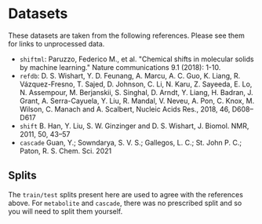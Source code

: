 # Datasets

These datasets are taken from the following references. Please see them for links to unprocessed data.

* `shiftml`: Paruzzo, Federico M., et al. "Chemical shifts in molecular solids by machine learning." Nature communications 9.1 (2018): 1-10.
* `refdb`: D. S. Wishart, Y. D. Feunang, A. Marcu, A. C. Guo, K. Liang, R. Vázquez-Fresno, T. Sajed, D. Johnson, C. Li, N. Karu, Z. Sayeeda, E. Lo, N. Assempour, M. Berjanskii, S. Singhal, D. Arndt, Y. Liang, H. Badran, J. Grant, A. Serra-Cayuela, Y. Liu, R. Mandal, V. Neveu, A. Pon, C. Knox, M. Wilson, C. Manach and A. Scalbert, Nucleic Acids Res., 2018, 46, D608–D617
* `shift` B. Han, Y. Liu, S. W. Ginzinger and D. S. Wishart, J. Biomol. NMR, 2011, 50, 43–57
* `cascade` Guan, Y.; Sowndarya, S. V. S.; Gallegos, L. C.; St. John P. C.; Paton, R. S. Chem. Sci. 2021


## Splits

The `train/test` splits present here are used to agree with the references above. For `metabolite` and `cascade`, there was no prescribed split and so you will need to split them yourself.